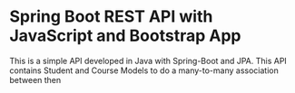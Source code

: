 # Spring Boot REST API with JavaScript and Bootstrap App
This is a simple API developed in Java with Spring-Boot and JPA. This API contains Student and Course Models to do a many-to-many association between then

